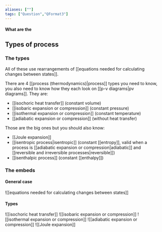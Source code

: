 ```yaml
---
aliases: [""]
tags: ["Question","QFormat3"]
---
```


#### What are the
## Types of process
### The types
 All of these use rearrangements of [[equations needed for calculating changes between states]].
 
There are 4 [[process (thermodynamics)|process]] types you need to know, you also need to know how they each look on [[p-v diagrams|pv diagrams]]. They are:
- [[isochoric heat transfer]] (constant volume)
- [[isobaric expansion or compression]] (constant pressure)
- [[isothermal expansion or compression]] (constant temperature)
- [[adiabatic expansion or compression]] (without heat transfer)

Those are the big ones but you should also know:
- [[Joule expansion]]
- [[isentropic process|isentropic]] (constant [[entropy]], valid when a process is [[adiabatic expansion or compression|adiabatic]] and [[reversible and irreversible processes|reversible]])
- [[isenthalpic process]] (constant [[enthalpy]])

### The embeds
#### General case
![[equations needed for calculating changes between states]]

#### Types
![[isochoric heat transfer]]
![[isobaric expansion or compression]]
![[isothermal expansion or compression]]
![[adiabatic expansion or compression]]
![[Joule expansion]]